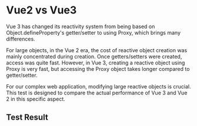 # Vue2 vs Vue3

Vue 3 has changed its reactivity system from being based on Object.defineProperty's getter/setter to using Proxy, which brings many differences.

For large objects, in the Vue 2 era, the cost of reactive object creation was mainly concentrated during creation. Once getters/setters were created, access was quite fast. However, in Vue 3, creating a reactive object using Proxy is very fast, but accessing the Proxy object takes longer compared to getter/setter.


For our complex web application, modifying large reactive objects is crucial. This test is designed to compare the actual performance of Vue 3 and Vue 2 in this specific aspect.

## Test Result




